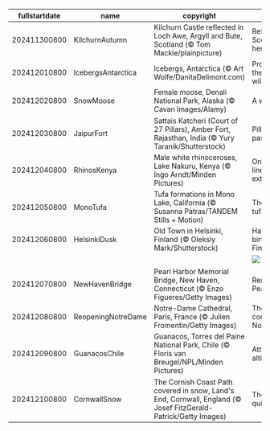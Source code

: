 |fullstartdate|name|copyright|title|image|
|--|--|--|--|--|
202411300800|KilchurnAutumn|Kilchurn Castle reflected in Loch Awe, Argyll and Bute, Scotland (© Tom Mackie/plainpicture)|Reflecting Scotland's heritage|![](/en-US/2024/12/202411300800KilchurnAutumn.jpg)|
202412010800|IcebergsAntarctica|Icebergs, Antarctica (© Art Wolfe/DanitaDelimont.com)|Protecting the last great wilderness|![](/en-US/2024/12/202412010800IcebergsAntarctica.jpg)|
202412020800|SnowMoose|Female moose, Denali National Park, Alaska (© Cavan Images/Alamy)|A wild stare|![](/en-US/2024/12/202412020800SnowMoose.jpg)|
202412030800|JaipurFort|Sattais Katcheri (Court of 27 Pillars), Amber Fort, Rajasthan, India (© Yury Taranik/Shutterstock)|Pillars of the past|![](/en-US/2024/12/202412030800JaipurFort.jpg)|
202412040800|RhinosKenya|Male white rhinoceroses, Lake Nakuru, Kenya (© Ingo Arndt/Minden Pictures)|On the front line of extinction|![](/en-US/2024/12/202412040800RhinosKenya.jpg)|
202412050800|MonoTufa|Tufa formations in Mono Lake, California (© Susanna Patras/TANDEM Stills + Motion)|The rise of tufa|![](/en-US/2024/12/202412050800MonoTufa.jpg)|
202412060800|HelsinkiDusk|Old Town in Helsinki, Finland (© Oleksiy Mark/Shutterstock)|Happy birthday, Finland!|![](/en-US/2024/12/202412060800HelsinkiDusk.jpg)|
||||![](/en-US/2024/12/.jpg)|
202412070800|NewHavenBridge|Pearl Harbor Memorial Bridge, New Haven, Connecticut (© Enzo Figueres/Getty Images)|Remembering Pearl Harbor|![](/en-US/2024/12/202412070800NewHavenBridge.jpg)|
202412080800|ReopeningNotreDame|Notre-Dame Cathedral, Paris, France (© Julien Fromentin/Getty Images)|The comeback of Notre-Dame|![](/en-US/2024/12/202412080800ReopeningNotreDame.jpg)|
202412090800|GuanacosChile|Guanacos, Torres del Paine National Park, Chile (© Floris van Breugel/NPL/Minden Pictures)|Attitude and altitude|![](/en-US/2024/12/202412090800GuanacosChile.jpg)|
202412100800|CornwallSnow|The Cornish Coast Path covered in snow, Land's End, Cornwall, England (© Josef FitzGerald-Patrick/Getty Images)|The end? Not quite.|![](/en-US/2024/12/202412100800CornwallSnow.jpg)|
